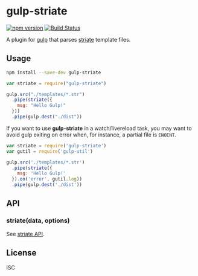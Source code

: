 # gulp-striate
[![npm version](https://img.shields.io/npm/v/gulp-striate.svg)](https://npmjs.org/package/gulp-striate)
[![Build Status](https://travis-ci.org/metaraine/gulp-striate.svg?branch=master)](https://travis-ci.org/metaraine/gulp-striate)

A plugin for [gulp](https://github.com/wearefractal/gulp) that parses [striate](https://github.com/metaraine/striate) template files.

## Usage


```sh
npm install --save-dev gulp-striate
```

```js
var striate = require("gulp-striate")

gulp.src("./templates/*.str")
  .pipe(striate({
    msg: "Hello Gulp!"
  }))
  .pipe(gulp.dest("./dist"))
```
If you want to use **gulp-striate** in a watch/livereload task, you may want to avoid gulp exiting on error when, for instance, a partial file is `ENOENT`.

```js
var striate = require('gulp-striate')
var gutil = require('gulp-util')

gulp.src('./templates/*.str')
  .pipe(striate({
    msg: 'Hello Gulp!'
  }).on('error', gutil.log))
  .pipe(gulp.dest('./dist'))
```

## API

### striate(data, options)

See [striate API](https://github.com/metaraine/striate).

## License

ISC
